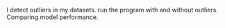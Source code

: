 I detect outliers in my datasets.
run the program with and without outliers.
Comparing model performance.
